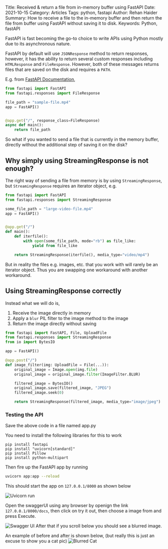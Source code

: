 Title: Received & return a file from in-memory buffer using FastAPI
Date: 2021-10-15
Category: Articles
Tags: python, fastapi
Author: Rehan Haider
Summary: How to receive a file to the in-memory buffer and then return the file from buffer using FastAPI without saving it to disk. 
Keywords: Python, fastAPI


FastAPI is fast becoming the go-to choice to write APIs using Python mostly due to its asynchronous nature. 

FastAPI by default will use `JSONResponse` method to return responses, however, it has the ability to return several custom responses including `HTMLResponse` and `FileResponse`. However, both of these messages returns files that are saved on the disk and requires a `PATH`. 

E.g. from [FastAPI Documentation](https://fastapi.tiangolo.com/advanced/custom-response/#fileresponse), 
```python
from fastapi import FastAPI
from fastapi.responses import FileResponse

file_path = "sample-file.mp4"
app = FastAPI()


@app.get("/", response_class=FileResponse)
async def main():
    return file_path
```

So what if you wanted to send a file that is currently in the memory buffer, directly without the additional step of saving it on the disk? 

## Why simply using StreamingResponse is not enough? 
The right way of sending a file from memory is by using `StreamingResponse`, but `StreamingResponse` requires an iterator object, e.g.
```python
from fastapi import FastAPI
from fastapi.responses import StreamingResponse

some_file_path = "large-video-file.mp4"
app = FastAPI()


@app.get("/")
def main():
    def iterfile():  
        with open(some_file_path, mode="rb") as file_like:  
            yield from file_like  

    return StreamingResponse(iterfile(), media_type="video/mp4")
```

But in reality the files e.g. images, etc. that you work with will rarely be an iterator object. Thus you are swapping one workaround with another workaround. 

## Using StreamingResponse correctly
Instead what we will do is, 
1. Receive the image directly in memory
2. Apply a `blur` PIL filter to the image method to the image
3. Return the image directly without saving


```python
from fastapi import FastAPI, File, UploadFile
from fastapi.responses import StreamingResponse
from io import BytesIO

app = FastAPI()

@app.post("/")
def image_filter(img: UploadFile = File(...)):
    original_image = Image.open(img.file)
    original_image = original_image.filter(ImageFilter.BLUR)

    filtered_image = BytesIO()
    original_image.save(filtered_image, "JPEG")
    filtered_image.seek(0)

    return StreamingResponse(filtered_image, media_type="image/jpeg")
```

### Testing the API
Save the above code in a file named app.py

You need to install the following libraries for this to work
```
pip install fastapi
pip install "uvicorn[standard]"
pip install Pillow
pip install python-multipart
```

Then fire up the FastAPI app by running
```bash
uvicorn app:app --reload
```

This should start the app on `127.0.0.1/8000` as shown below

![Uvicorn run]({static}/images/s0027/uvicorn_run.png)

Open the swaggerUI using any browser by openign the link `127.0.0.1/8000/docs`, then click on try it out, then choose a image from and press Execute. 

![Swagger UI]({static}/images/s0027/swagger_ui.png)
After that if you scroll below you should see a blurred image. 

An example of before and after is shown below, (but really this is just an excuse to show you a cat pic)
![Blurred Cat]({static}/images/s0027/cat_pic.jpg)


